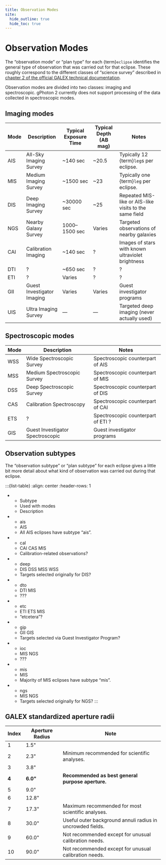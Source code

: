 ```yaml
---
title: Observation Modes
site:
  hide_outline: true
  hide_toc: true
---
```


# Observation Modes

The “observation mode” or “plan type” for each {term}`eclipse` identifies the
general type of observation that was carried out for that eclipse.
These roughly correspond to the different classes of “science survey”
described in [chapter 2 of the official GALEX technical documentation][galex-tech-ch2].

Observation modes are divided into two classes: imaging and
spectroscopic.  gPhoton 2 currently does not support processing of
the data collected in spectroscopic modes.

[galex-tech-ch2]: http://www.galex.caltech.edu/researcher/techdoc-ch2.html

## Imaging modes

| Mode | Description | Typical Exposure Time | Typical Depth (AB mag) | Notes |
|------|-------------|-----------------------|------------------------|-------|
| AIS  | All-Sky Imaging Survey     | ~140 sec   | ~20.5  | Typically 12 {term}`leg`s per eclipse. |
| MIS  | Medium Imaging Survey      | ~1500 sec  | ~23    | Typically one {term}`leg` per eclipse. |
| DIS  | Deep Imaging Survey        | ~30000 sec | ~25    | Repeated MIS-like or AIS-like visits to the same field |
| NGS  | Nearby Galaxy Survey       | 1000–1500 sec | Varies | Targeted observations of nearby galaxies |
| CAI  | Calibration Imaging        | ~140 sec   | ?      | Images of stars with known ultraviolet brightness |
| DTI  | ?                          | ~650 sec   | ?      |  ?  |
| ETI  | ?                          | Varies     | ?      |  ?  |
| GII  | Guest Investigator Imaging | Varies     | Varies | Guest investigator programs |
| UIS  | Ultra Imaging Survey       | —         | —     | Targeted deep imaging (never actually used) |

## Spectroscopic modes

| Mode | Description | Notes |
|------|-------------|-------|
| WSS  | Wide Spectroscopic Survey        | Spectroscopic counterpart of AIS |
| MSS  | Medium Spectroscopic Survey      | Spectroscopic counterpart of MIS |
| DSS  | Deep Spectroscopic Survey        | Spectroscopic counterpart of DIS |
| CAS  | Calibration Spectroscopy         | Spectroscopic counterpart of CAI |
| ETS  | ?                                | Spectroscopic counterpart of ETI ? |
| GIS  | Guest Investigator Spectroscopic | Guest investigator programs |

## Observation subtypes

The “observation subtype” or “plan subtype” for each eclipse gives a
little bit more detail about what kind of observation was carried out
during that eclipse.

:::{list-table}
:align: center
:header-rows: 1

* - Subtype
  - Used with modes
  - Description
* - ais
  - AIS
  - All AIS eclipses have subtype “ais”.
* - cal
  - CAI CAS MIS
  - Calibration-related observations?
* - deep
  - DIS DSS MSS WSS
  - Targets selected originally for DIS?
* - dto
  - DTI MIS
  - ???
* - etc
  - ETI ETS MIS
  - “etcetera”?
* - gip
  - GII GIS
  - Targets selected via Guest Investigator Program?
* - ioc
  - MIS NGS
  - ???
* - mis
  - MIS
  - Majority of MIS eclipses have subtype “mis”.
* - ngs
  - MIS NGS
  - Targets selected originally for NGS?
:::


## GALEX standardized aperture radii

| Index | Aperture Radius | Note |
|-------|-----------------|------|
| 1     | 1.5" | |
| 2     | 2.3" | Minimum recommended for scientific analyses. |
| 3     | 3.8" | |
| **4** | **6.0"** | **Recommended as best general purpose aperture.** |
| 5     | 9.0" | |
| 6     | 12.8" | |
| 7     | 17.3" | Maximum recommended for most scientific analyses. |
| 8     | 30.0" | Useful outer background annuli radius in uncrowded fields. |
| 9     | 60.0" | Not recommended except for unusual calibration needs. |
| 10     | 90.0" | Not recommended except for unusual calibration needs. |
